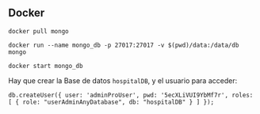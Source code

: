 ## Docker

```
docker pull mongo

docker run --name mongo_db -p 27017:27017 -v $(pwd)/data:/data/db mongo

docker start mongo_db
```

Hay que crear la Base de datos ``hospitalDB``, y el usuario para acceder:

```
db.createUser({ user: 'adminProUser', pwd: '5ecXLiVUI9YbMf7r', roles: [ { role: "userAdminAnyDatabase", db: "hospitalDB" } ] });
```
